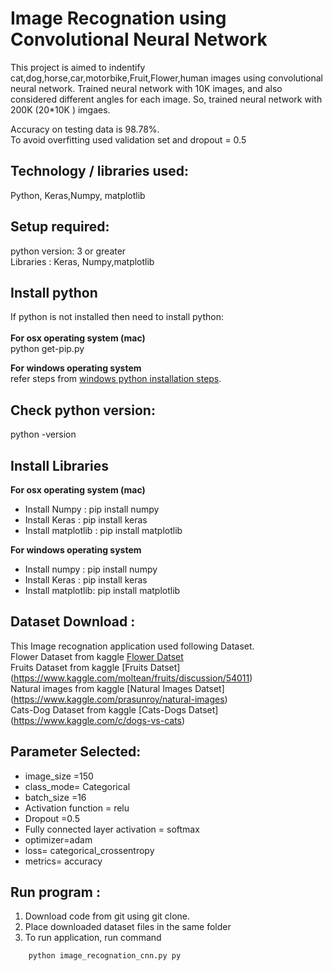 # Image Recognation using Convolutional Neural Network

This project is aimed to indentify cat,dog,horse,car,motorbike,Fruit,Flower,human images using convolutional neural network.
Trained neural network with 10K images, and also considered different angles for each image. So, trained neural network with 200K (20*10K ) imgaes.<br />

Accuracy on testing data is 98.78%.<br />
To avoid overfitting used validation set and dropout = 0.5<br />


## Technology / libraries used: <br />
Python, Keras,Numpy, matplotlib

## Setup required:<br />
python version: 3 or greater<br />
Libraries : Keras, Numpy,matplotlib


## Install python <br />
If python is not installed then need to install python:<br />
<br />
**For  osx operating system (mac)**<br />
	python get-pip.py 

**For windows operating system**<br />
	refer steps from [windows python installation steps](https://docs.python.org/3/using/windows.html).<br />
	

## Check python version:
python -version<br />


## Install Libraries<br /> 

**For  osx operating system (mac)**<br />
* Install Numpy : pip install numpy<br />
* Install  Keras : pip install keras<br />
* Install  matplotlib : pip install matplotlib<br />


**For windows operating system**<br />
* Install numpy : pip install numpy<br />
* Install Keras : pip install keras<br />
* Install  matplotlib: pip install matplotlib<br />


## Dataset Download :<br />
This Image recognation application used following Dataset.<br />
Flower Dataset from kaggle [Flower Datset](https://www.kaggle.com/alxmamaev/flowers-recognition)<br />
Fruits Dataset from kaggle [Fruits Datset] (https://www.kaggle.com/moltean/fruits/discussion/54011)<br />
Natural images from kaggle [Natural Images Datset] (https://www.kaggle.com/prasunroy/natural-images)<br />
Cats-Dog Dataset from kaggle [Cats-Dogs Datset] (https://www.kaggle.com/c/dogs-vs-cats)<br />

## Parameter Selected:<br />
* image_size =150<br />
* class_mode= Categorical<br />
* batch_size =16<br />
* Activation function = relu<br />
* Dropout =0.5<br />
* Fully connected layer activation = softmax<br />
* optimizer=adam<br />
* loss= categorical_crossentropy<br />
* metrics= accuracy<br />

## Run program : <br />
1. Download code from git  using  git clone.
2. Place downloaded dataset files in the same folder
3. To run application, run command 
```
	python image_recognation_cnn.py py
```
